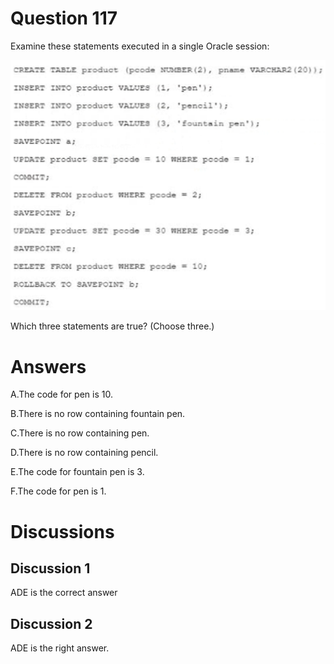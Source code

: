 # Question 117
Examine these statements executed in a single Oracle session:

![](../images/image22.png)
		
Which three statements are true? (Choose three.)

# Answers
A.The code for pen is 10.

B.There is no row containing fountain pen.

C.There is no row containing pen.

D.There is no row containing pencil.

E.The code for fountain pen is 3.

F.The code for pen is 1.

# Discussions
## Discussion 1
ADE is the correct answer

## Discussion 2
ADE is the right answer.

